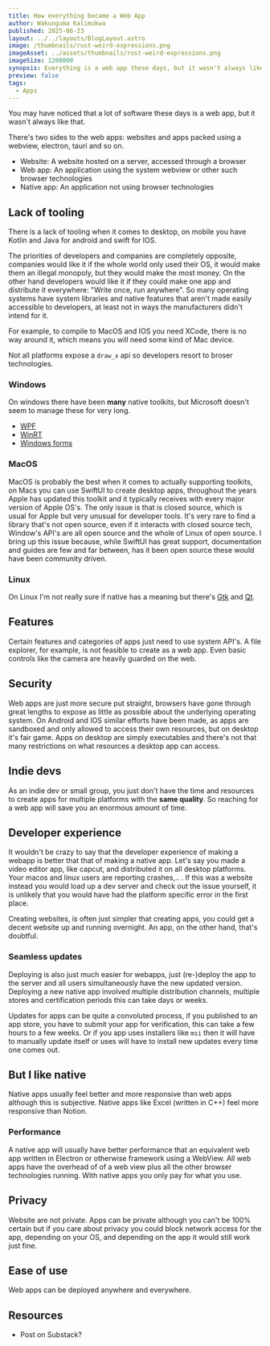 ```yaml
---
title: How everything became a Web App
author: Wakunguma Kalimukwa
published: 2025-06-23
layout: ../../layouts/BlogLayout.astro
image: /thumbnails/rust-weird-expressions.png
imageAsset: ../assets/thumbnails/rust-weird-expressions.png
imageSize: 1200000
synopsis: Everything is a web app these days, but it wasn't always like that.
preview: false
tags:
  - Apps
---
```


You may have noticed that a lot of software these days is a web app, but it wasn't always like that.

There's two sides to the web apps: websites and apps packed using a webview, electron, tauri and so on.

- Website: A website hosted on a server, accessed through a browser
- Web app: An application using the system webview or other such browser technologies
- Native app: An application not using browser technologies



## Lack of tooling

There is a lack of tooling when it comes to desktop, on mobile you have Kotlin and Java for android and swift for IOS.

The priorities of developers and companies are completely opposite, companies would like it if the whole world only used their OS, it would make them an illegal monopoly, but they would make the most money. On the other hand developers would like it if they could make one app and distribute it everywhere: "Write once, run anywhere". So many operating systems have system libraries and native features that aren't made easily accessible to developers, at least not in ways the manufacturers didn't intend for it.

For example, to compile to MacOS and IOS you need XCode, there is no way around it, which means you will need some kind of Mac device.

Not all platforms expose a `draw_x` api so developers resort to broser technologies.


### Windows
On windows there have been **many** native toolkits, but Microsoft doesn't seem to manage these for very long.

- [WPF](https://learn.microsoft.com/en-us/dotnet/desktop/wpf/overview/)
- [WinRT](https://learn.microsoft.com/en-us/windows/apps/develop/platform/csharp-winrt/)
- [Windows forms](https://learn.microsoft.com/en-us/dotnet/desktop/winforms/overview/)

### MacOS
MacOS is probably the best when it comes to actually supporting toolkits, on Macs you can use SwiftUI to create desktop apps, throughout the years Apple has updated this toolkit and it typically receives with every major version of Apple OS's. The only issue is that is closed source, which is usual for Apple but very unusual for developer tools. It's very rare to find a library that's not open source, even if it interacts with closed source tech, Window's API's are all open source and the whole of Linux of open source. I bring up this issue because, while SwiftUI has great support, documentation and guides are few and far between, has it been open source these would have been community driven.

### Linux
On Linux I'm not really sure if native has a meaning but there's
[Gtk](https://docs.gtk.org/gtk4/) and [Qt](https://www.qt.io/).


## Features
Certain features and categories of apps just need to use system API's. A file explorer, for example, is not feasible to create as a web app. Even basic controls like the camera are heavily guarded on the web.

## Security
Web apps are just more secure put straight, browsers have gone through great lengths to expose as little as possible about the underlying operating system. On Android and IOS similar efforts have been made, as apps are sandboxed and only allowed to access their own resources, but on desktop it's fair game. Apps on desktop are simply executables and there's not that many restrictions on what resources a desktop app can access.

## Indie devs
As an indie dev or small group, you just don't have the time and resources to create apps for multiple platforms with the **same quality**. So reaching for a web app will save you an enormous amount of time.

## Developer experience
It wouldn't be crazy to say that the developer experience of making a webapp is better that that of making a
native app. Let's say you made a video editor app, like capcut, and distributed it on all desktop platforms.
Your macos and linux users are reporting crashes,.. . If this was a website instead you would load up a dev
server and check out the issue yourself, it is unlikely that you would have had the platform specific error in
the first place.

Creating websites, is often just simpler that creating apps, you could get a decent website up and running
overnight. An app, on the other hand, that's doubtful.

### Seamless updates
Deploying is also just much easier for webapps, just (re-)deploy the app to the server and all users
simultaneously have the new updated version. Deploying a new native app involved multiple distribution
channels, multiple stores and certification periods this can take days or weeks.

Updates for apps can be quite a convoluted process, if you published to an app store, you have to submit your app for verification, this can take a few hours to a few weeks. Or if you app uses installers like `msi` then it will have to manually update itself or uses will have to install new updates every time one comes out.

## But I like native

Native apps usually feel better and more responsive than web apps although this is subjective. Native apps like
Excel (written in C++) feel more responsive than Notion.

### Performance
A native app will usually have better performance that an equivalent web app written in Electron or otherwise framework using a WebView. All web apps have the overhead of of a web view plus all the other browser technologies running. With native apps you only pay for what you use.

## Privacy
Website are not private. Apps can be private although you can't be 100% certain but if you care about privacy
you could block network access for the app, depending on your OS, and depending on the app it would still work
just fine.

## Ease of use
Web apps can be deployed anywhere and everywhere.

## Resources
- Post on Substack?

